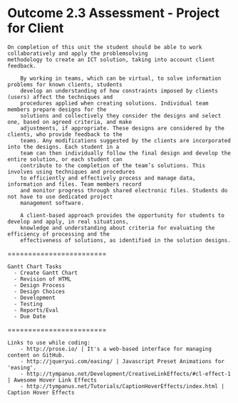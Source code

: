 Outcome 2.3 Assessment - Project for Client
========================

    On completion of this unit the student should be able to work collaboratively and apply the problemsolving
    methodology to create an ICT solution, taking into account client feedback.
    
        By working in teams, which can be virtual, to solve information problems for known clients, students 
        develop an understanding of how constraints imposed by clients (users) affect the techniques and 
        procedures applied when creating solutions. Individual team members prepare designs for the 
        solutions and collectively they consider the designs and select one, based on agreed criteria, and make 
        adjustments, if appropriate. These designs are considered by the clients, who provide feedback to the 
        teams. Any modifications suggested by the clients are incorporated into the designs. Each student in a 
        team can then individually follow the final design and develop the entire solution, or each student can 
        contribute to the completion of the team’s solutions. This involves using techniques and procedures 
        to efficiently and effectively process and manage data, information and files. Team members record 
        and monitor progress through shared electronic files. Students do not have to use dedicated project 
        management software.
        
        A client-based approach provides the opportunity for students to develop and apply, in real situations, 
        knowledge and understanding about criteria for evaluating the efficiency of processing and the 
        effectiveness of solutions, as identified in the solution designs.
    
========================    
    
    Gantt Chart Tasks
      - Create Gantt Chart
      - Revision of HTML
      - Design Process
      - Design Choices
      - Development
      - Testing
      - Reports/Eval
      - Due Date

========================    

    Links to use while coding:
        - http://prose.io/ | It's a web-based interface for managing content on GitHub.
        - http://jqueryui.com/easing/ | Javascript Preset Animations for 'easing'.
        - http://tympanus.net/Development/CreativeLinkEffects/#cl-effect-1 | Awesome Hover Link Effects
        - http://tympanus.net/Tutorials/CaptionHoverEffects/index.html | Caption Hover Effects
